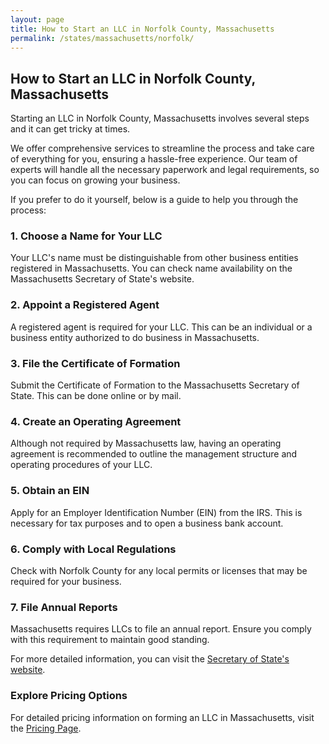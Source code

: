 ```yaml
---
layout: page
title: How to Start an LLC in Norfolk County, Massachusetts
permalink: /states/massachusetts/norfolk/
---
```


<h2>How to Start an LLC in Norfolk County, Massachusetts</h2>

<p>Starting an LLC in Norfolk County, Massachusetts involves several steps and it can get tricky at times.</p>

<p>We offer comprehensive services to streamline the process and take care of everything for you, ensuring a hassle-free experience. Our team of experts will handle all the necessary paperwork and legal requirements, so you can focus on growing your business.</p>

<p>If you prefer to do it yourself, below is a guide to help you through the process:</p>

<h3>1. Choose a Name for Your LLC</h3>
<p>Your LLC's name must be distinguishable from other business entities registered in Massachusetts. You can check name availability on the Massachusetts Secretary of State's website.</p>

<h3>2. Appoint a Registered Agent</h3>
<p>A registered agent is required for your LLC. This can be an individual or a business entity authorized to do business in Massachusetts.</p>

<h3>3. File the Certificate of Formation</h3>
<p>Submit the Certificate of Formation to the Massachusetts Secretary of State. This can be done online or by mail.</p>

<h3>4. Create an Operating Agreement</h3>
<p>Although not required by Massachusetts law, having an operating agreement is recommended to outline the management structure and operating procedures of your LLC.</p>

<h3>5. Obtain an EIN</h3>
<p>Apply for an Employer Identification Number (EIN) from the IRS. This is necessary for tax purposes and to open a business bank account.</p>

<h3>6. Comply with Local Regulations</h3>
<p>Check with Norfolk County for any local permits or licenses that may be required for your business.</p>

<h3>7. File Annual Reports</h3>
<p>Massachusetts requires LLCs to file an annual report. Ensure you comply with this requirement to maintain good standing.</p>

<p>For more detailed information, you can visit the <a href="https://www.sos.massachusetts.gov/">Secretary of State's website</a>.</p>

<h3>Explore Pricing Options</h3>
<p>For detailed pricing information on forming an LLC in Massachusetts, visit the <a href="{ '/new-pricing/' | relative_url }">Pricing Page</a>.</p>
